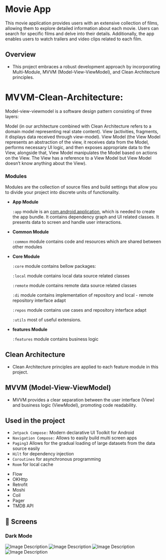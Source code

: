 # Movie App

This movie application provides users with an extensive collection of films, allowing them to explore detailed information about each movie. Users can search for specific films and delve into their details. Additionally, the app enables users to watch trailers and video clips related to each film. 

## Overview
- This project embraces a robust development approach by incorporating Multi-Module, MVVM (Model-View-ViewModel), and Clean Architecture principles.


# MVVM-Clean-Architecture:
Model-view-viewmodel is a software design pattern consisting of three layers:

Model (in our architecture combined with Clean Architecture refers to a domain model representing real state content).
View (activities, fragments, it displays data received through view-model).
View Model (the View Model represents an abstraction of the view, it receives data from the Model, performs necessary UI logic, and then exposes appropriate data to the View, alongside that, View Model manipulates the Model based on actions on the View. The View has a reference to a View Model but View Model doesn’t know anything about the View).

### Modules
Modules are the collection of source files and build settings that allow you to divide your project into discrete units of functionality.

- **App Module**

  `:app` module is an [com.android.application](https://developer.android.com/studio/projects/android-library), which is needed to create the app bundle. It contains dependency graph and UI related classes. It presents data to screen and handle user interactions.

- **Common Module**

  `:common` module contains code and resources which are shared between other modules

- **Core Module**

  `:core` module contains bellow packages:

  `:local` module contains local data source related classes

  `:remote` module contains remote data source related classes

  `:di` module contains implementation of repository and local - remote repository interface adapt

  `:repos` module contains use cases and repository interface adapt

  `:utils` most of useful extensions.

- **features Module**

  `:features` module contains business logic
## Clean Architecture
- Clean Architecture principles are applied to each feature module in this project.

## MVVM (Model-View-ViewModel)
- MVVM provides a clear separation between the user interface (View) and business logic (ViewModel), promoting code readability.


    
## Used in the project

*  `Jetpack Compose:`  Modern declarative UI Toolkit for Android
*  `Navigation Compose:`  Allows to easily build multi screen apps
 *  `Paging3`  Allows for the gradual loading of large datasets from the data source easily
 *  `Hilt` for dependency injection
 *  `Coroutines` for asynchronous programming
 *  `Room` for local cache 
- Flow
- OKHttp
- Retrofit
- Moshi
- Coil
- Pager
- TMDB API

## 📸 Screens

### Dark Mode

![Image Description](https://drive.google.com/uc?id=1klcOebGQLE_xw1sGhhSetTBtER0tx2n7)
![Image Description](https://drive.google.com/uc?id=1Ibp1e6qA4M3t4Ox8Wa_Ldu4lFp35KK1E)
![Image Description](https://drive.google.com/uc?id=18rusxdO-I65UjjP-4bpYm4TIc8TQXDnu)
![Image Description](https://drive.google.com/uc?id=1yGzhvYwx1vym2jDU8ltrtzkyWqor1Do2)




  














